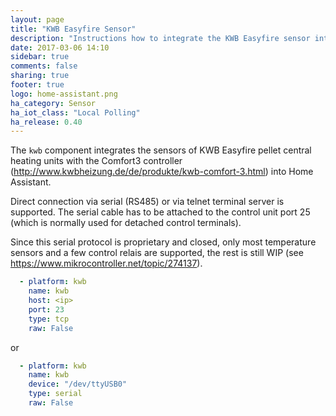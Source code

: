 ```yaml
---
layout: page
title: "KWB Easyfire Sensor"
description: "Instructions how to integrate the KWB Easyfire sensor into Home Assistant."
date: 2017-03-06 14:10
sidebar: true
comments: false
sharing: true
footer: true
logo: home-assistant.png
ha_category: Sensor
ha_iot_class: "Local Polling"
ha_release: 0.40
---
```


The `kwb` component integrates the sensors of KWB Easyfire pellet central heating units with the Comfort3 controller (http://www.kwbheizung.de/de/produkte/kwb-comfort-3.html) into Home Assistant.

Direct connection via serial (RS485) or via telnet terminal server is supported. The serial cable has to be attached to the control unit port 25 (which is normally used for detached control terminals).

Since this serial protocol is proprietary and closed, only most temperature sensors and a few control relais are supported, the rest is still WIP (see https://www.mikrocontroller.net/topic/274137).

```yaml
  - platform: kwb
    name: kwb
    host: <ip>
    port: 23
    type: tcp
    raw: False
```

or

```yaml
  - platform: kwb
    name: kwb
    device: "/dev/ttyUSB0"
    type: serial
    raw: False
```
